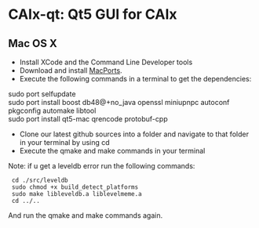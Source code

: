 CAIx-qt: Qt5 GUI for CAIx
===============================
Mac OS X
--------

- Install XCode and the Command Line Developer tools
- Download and install [MacPorts](http://www.macports.org/install.php).  
- Execute the following commands in a terminal to get the dependencies:

sudo port selfupdate  
sudo port install boost db48@+no_java openssl miniupnpc autoconf pkgconfig automake libtool   
sudo port install qt5-mac qrencode protobuf-cpp

- Clone our latest github sources into a folder and navigate to that folder in your terminal by using cd  
- Execute the qmake and make commands in your terminal

Note: if u get a leveldb error run the following commands:

	 cd ./src/leveldb
	 sudo chmod +x build_detect_platforms
	 sudo make libleveldb.a liblevelmeme.a
	 cd ../..

And run the qmake and make commands again.